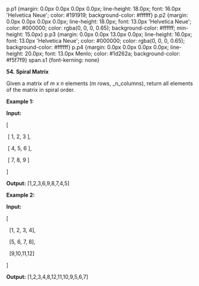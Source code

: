 p.p1 {margin: 0.0px 0.0px 0.0px 0.0px; line-height: 18.0px; font: 16.0px 'Helvetica Neue'; color: #191919; background-color: #ffffff}
p.p2 {margin: 0.0px 0.0px 0.0px 0.0px; line-height: 18.0px; font: 13.0px 'Helvetica Neue'; color: #000000; color: rgba(0, 0, 0, 0.65); background-color: #ffffff; min-height: 15.0px}
p.p3 {margin: 0.0px 0.0px 13.0px 0.0px; line-height: 16.0px; font: 13.0px 'Helvetica Neue'; color: #000000; color: rgba(0, 0, 0, 0.65); background-color: #ffffff}
p.p4 {margin: 0.0px 0.0px 0.0px 0.0px; line-height: 20.0px; font: 13.0px Menlo; color: #1d262a; background-color: #f5f7f9}
span.s1 {font-kerning: none}

**54. Spiral Matrix**

Given a matrix of _m_ x _n_ elements (_m_ rows, _n_columns), return all elements of the matrix in spiral order.

**Example 1:**

**Input:**

[

 [ 1, 2, 3 ],

 [ 4, 5, 6 ],

 [ 7, 8, 9 ]

]

**Output:** [1,2,3,6,9,8,7,4,5]

**Example 2:**

**Input:**

[

  [1, 2, 3, 4],

  [5, 6, 7, 8],

  [9,10,11,12]

]

**Output:** [1,2,3,4,8,12,11,10,9,5,6,7]
